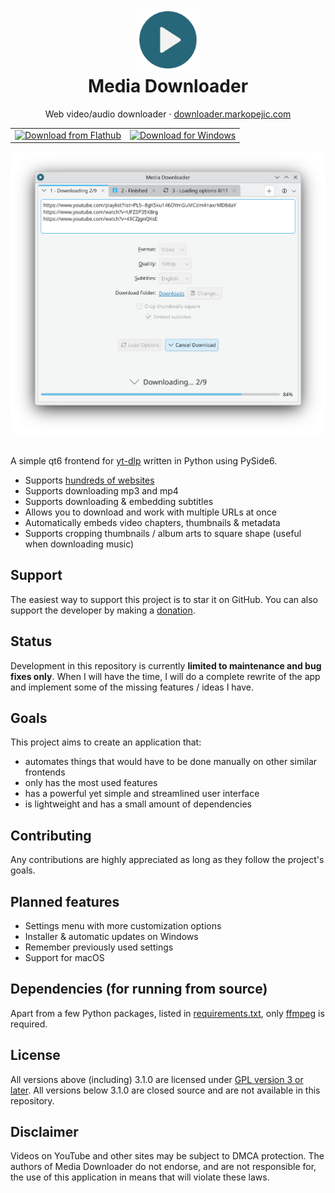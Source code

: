 <div align="center">
  <h1>
      <img height="100" src="./icons/icon.png">
      <br>Media Downloader
  </h1>
  <p>
    Web video/audio downloader
    ·
    <a href="https://downloader.markopejic.com/">downloader.markopejic.com</a>
  </p>
  <table>
    <tr>
      <td>
        <a href="https://flathub.org/apps/com.markopejic.downloader">
          <img width="150" alt="Download from Flathub" src="https://flathub.org/api/badge?locale=en">
        </a>
      </td>
      <td>
        <a href="https://github.com/markop404/media-downloader/releases/latest">
          <img width="140" alt="Download for Windows" src="https://upload.wikimedia.org/wikipedia/commons/e/e2/Windows_logo_and_wordmark_-_2021.svg">
        </a>
      </td>
    </tr>
  </table>
  <img src="screenshots/kde-plasma-light.png" width="650px">
  <br><br>
</div>

A simple qt6 frontend for [yt-dlp](https://github.com/yt-dlp/yt-dlp) written in Python using PySide6.

- Supports [hundreds of websites](https://github.com/yt-dlp/yt-dlp/blob/master/supportedsites.md)
- Supports downloading mp3 and mp4
- Supports downloading & embedding subtitles
- Allows you to download and work with multiple URLs at once
- Automatically embeds video chapters, thumbnails & metadata
- Supports cropping thumbnails / album arts to square shape (useful when downloading music)

## Support

The easiest way to support this project is to star it on GitHub. You can also support the developer by making a [donation](https://downloader.markopejic.com/donate).

## Status

Development in this repository is currently **limited to maintenance and bug fixes only**. When I will have the time, I will do a complete rewrite of the app and implement some of the missing features / ideas I have.

## Goals

This project aims to create an application that:

- automates things that would have to be done manually on other similar frontends
- only has the most used features
- has a powerful yet simple and streamlined user interface
- is lightweight and has a small amount of dependencies

## Contributing

Any contributions are highly appreciated as long as they follow the project's goals.

## Planned features

- Settings menu with more customization options
- Installer & automatic updates on Windows
- Remember previously used settings
- Support for macOS

## Dependencies (for running from source)

Apart from a few Python packages, listed in [requirements.txt](./requirements.txt), only [ffmpeg](https://ffmpeg.org) is required.

## License

All versions above (including) 3.1.0 are licensed under [GPL version 3 or later](https://www.gnu.org/licenses/gpl-3.0.html). All versions below 3.1.0 are closed source and are not available in this repository.

## Disclaimer

Videos on YouTube and other sites may be subject to DMCA protection. The authors of Media Downloader do not endorse, and are not responsible for, the use of this application in means that will violate these laws.
